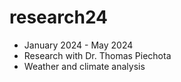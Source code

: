 # research24

* January 2024 - May 2024
* Research with Dr. Thomas Piechota
* Weather and climate analysis

